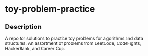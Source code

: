 # toy-problem-practice

## Description
A repo for solutions to practice toy problems for algorithms and data structures. An assortment of problems from LeetCode, CodeFights, HackerRank, and Career Cup.